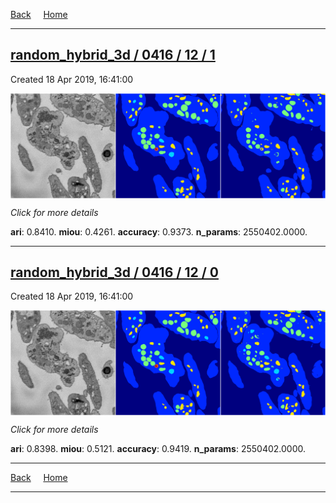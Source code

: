 
[Back](..)&nbsp;&nbsp;&nbsp;&nbsp;&nbsp;[Home](https://leapmanlab.github.io/snapshots)

---

<div class="summary"><a href="1"><h2>random_hybrid_3d / 0416 / 12 / 1</h2></a><p>Created 18 Apr 2019, 16:41:00
</p><a href="1"><img src="1/media/summary.png" align="center"></a><p>
<i>Click for more details</i>
</p></div>

**ari**: 0.8410. **miou**: 0.4261. **accuracy**: 0.9373. **n_params**: 2550402.0000. 

---

<div class="summary"><a href="0"><h2>random_hybrid_3d / 0416 / 12 / 0</h2></a><p>Created 18 Apr 2019, 16:41:00
</p><a href="0"><img src="0/media/summary.png" align="center"></a><p>
<i>Click for more details</i>
</p></div>

**ari**: 0.8398. **miou**: 0.5121. **accuracy**: 0.9419. **n_params**: 2550402.0000. 

---

[Back](..)&nbsp;&nbsp;&nbsp;&nbsp;&nbsp;[Home](https://leapmanlab.github.io/snapshots)

---
